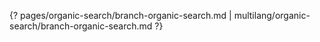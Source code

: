 {? pages/organic-search/branch-organic-search.md | multilang/organic-search/branch-organic-search.md ?}
